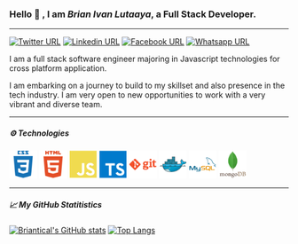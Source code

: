 ### Hello 👋 , I am *Brian Ivan Lutaaya*, a Full Stack Developer.

----

[![Twitter URL](https://img.shields.io/twitter/url?label=%40briantical&url=https%3A%2F%2Ftwitter.com%2Fbriantical)](https://twitter.com/briantical)
[![Linkedin URL](https://img.shields.io/badge/%40lutaayabrianivan--blue?style=social&logo=linkedin)](https://www.linkedin.com/in/lutaayabrianivan/)
[![Facebook URL](https://img.shields.io/badge/%40lutaayabrianivan--blue?style=social&logo=facebook)](https://www.facebook.com/lutaaya.brianivan/)
[![Whatsapp URL](https://img.shields.io/badge/briantical--blue?style=social&logo=whatsapp)](https://wa.me/256789566944)


I am a full stack software engineer majoring in Javascript technologies for cross platform application. 

I am embarking on a journey to build to my skillset and also presence in the tech industry. I am very open to new opportunities to work with a very vibrant and diverse team.

----

##### ⚙️  Technologies

<img src="https://github.com/devicons/devicon/blob/master/icons/css3/css3-plain-wordmark.svg" alt="CSS" width="50" height="50"/>  <img src="https://github.com/devicons/devicon/blob/master/icons/html5/html5-plain-wordmark.svg" alt="HTML5" width="50" height="50"/>  <img src="https://github.com/devicons/devicon/blob/master/icons/javascript/javascript-plain.svg" alt="JavaScript" width="50" height="50"/>  <img src="https://github.com/devicons/devicon/blob/master/icons/typescript/typescript-original.svg" alt="TypeScript" width="50" height="50"/> <img src="https://github.com/devicons/devicon/blob/master/icons/git/git-plain-wordmark.svg" alt="Git" width="50" height="50"/>  <img src="https://github.com/devicons/devicon/blob/master/icons/docker/docker-original.svg" alt="Docker" width="50" height="50"/> <img src="https://github.com/devicons/devicon/blob/master/icons/mysql/mysql-original-wordmark.svg" alt="MySQL" width="50" height="50"/> <img src="https://github.com/devicons/devicon/blob/master/icons/mongodb/mongodb-original-wordmark.svg" alt="MongoDB" width="50" height="50"/>

----

##### 📈 My GitHub Statitistics

[![Briantical's GitHub stats](https://github-readme-stats.vercel.app/api?username=briantical&show_icons=true&theme=merko&count_private=true)](https://github.com/anuraghazra/github-readme-stats) [![Top Langs](https://github-readme-stats.vercel.app/api/top-langs/?username=briantical&layout=compact&theme=merko&langs_count=8&count_private=true)](https://github.com/anuraghazra/github-readme-stats)
